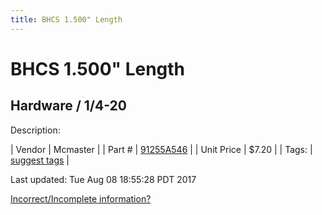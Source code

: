 ```yaml
---
title: BHCS 1.500" Length
---
```


# BHCS 1.500" Length
## Hardware / 1/4-20
Description: 	 

| Vendor | Mcmaster | 
| Part # | [91255A546](https://www.mcmaster.com/#91255A546) | 
| Unit Price | $7.20 | 
| Tags: | [suggest tags](https://docs.google.com/forms/d/e/1FAIpQLSeWyY8v3RgOty-MyWmh9U0iivNYN_molChYyS-0U-o-kOAv_g/viewform) | 

Last updated: Tue Aug 08 18:55:28 PDT 2017

 [Incorrect/Incomplete information?](https://docs.google.com/forms/d/e/1FAIpQLSeWyY8v3RgOty-MyWmh9U0iivNYN_molChYyS-0U-o-kOAv_g/viewform)